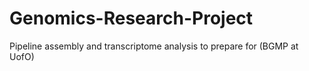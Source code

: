 # Genomics-Research-Project
Pipeline assembly and transcriptome analysis to prepare for (BGMP at UofO)
